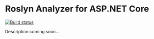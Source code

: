 # Roslyn Analyzer for ASP.NET Core

[![Build status](https://ci.appveyor.com/api/projects/status/mq3u27vpjc22f9se?svg=true)](https://ci.appveyor.com/project/madskristensen/webessentials-aspnetcore-analyzers)

Description coming soon...
